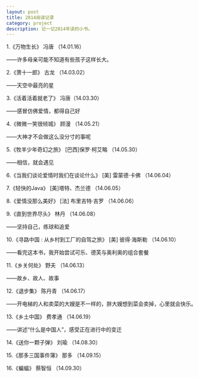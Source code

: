 ```yaml
---
layout: post
title: 2014阅读记录
category: project
description: 记一记2014年读的小书。
---
```


1.《万物生长》 冯唐 （14.01.16）

——许多母亲可能不知道有些孩子这样长大。

2.《萧十一郎》 古龙 （14.03.02）

——天空中最亮的星

3.《活着活着就老了》 冯唐（14.03.30）

——感冒仿佛爱情，都得自己好

4.《微微一笑很倾城》 顾漫 （14.05.21）

——大神才不会做这么没分寸的事呢

5.《牧羊少年奇幻之旅》 [巴西]保罗·柯艾略 （14.05.30）

——相信，就会遇见

6.《当我们谈论爱情时我们在谈论什么》 [美] 雷蒙德·卡佛 （14.06.04）

7.《轻快的Java》 [美]塔特、杰兰德 （14.06.05）

8.《爱情没那么美好》 [法] 布里吉特·吉罗 （14.06.06）

9.《直到世界尽头》 林丹 （14.06.08）

——坚持自己，练球和追爱

10.《寻路中国 : 从乡村到工厂的自驾之旅》  [美] 彼得·海斯勒 （14.06.10）

——看完这本书，我开始尝试可乐、德芙与奥利奥的组合套餐

11.《乡关何处》 野夫 （14.06.13）

——故乡、故人、故事

12.《退步集》 陈丹青 （14.06.17）

——开电梯的人和卖菜的大嫂是不一样的，胖大嫂想到菜会卖掉，心里就会快乐。

13.《乡土中国》 费孝通 （14.06.19）

——讲述“什么是中国人”，感受正在进行中的变迁

14.《送你一颗子弹》 刘瑜 （14.08.30）

15.《那多三国事件簿》  那多 （14.09.15）

16.《蝙蝠》 蔡智恒 （14.09.30）

